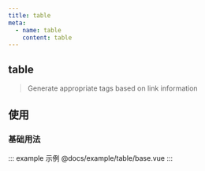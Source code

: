 ```yaml
---
title: table
meta:
  - name: table
    content: table
---
```


## table

> Generate appropriate tags based on link information

## 使用

### 基础用法

::: example 示例
@docs/example/table/base.vue
:::
